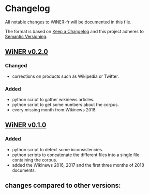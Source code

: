 # Changelog
All notable changes to WiNER-fr will be documented in this file.

The format is based on [Keep a Changelog](http://keepachangelog.com/en/1.0.0/) and this project adheres to [Semantic Versioning](http://semver.org/spec/v2.0.0.html).

## [WiNER v0.2.0](https://github.com/YoannDupont/WiNER-fr/releases/tag/v0.2.0)
### Changed
- corrections on products such as Wikipedia or Twitter.
### Added
- python script to gather wikinews articles.
- python script to get some numbers about the corpus.
- every missing month from Wikinews 2018.

## [WiNER v0.1.0](https://github.com/YoannDupont/WiNER-fr/releases/tag/v0.1.0)
### Added
- python script to detect some inconsistencies.
- python scripts to concatenate the different files into a single file containing the corpus.
- added the Wikinews 2016, 2017 and the first three months of 2018 documents.

## changes compared to other versions:
